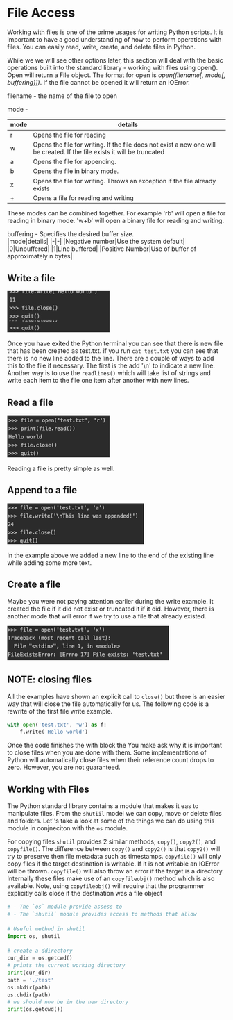 
# File Access

Working with files is one of the prime usages for writing Python scripts. It is important to have a good understanding of how to perform operations with files.  You can easily read, write, create, and delete files in Python.

While we we will see other options later, this section will deal with the basic operations built into the standard library - working with files using open().  Open will return a File object. The format for open is *open(filename[, mode[, buffering]])*.  If the file cannot be opened it will return an IOError. 

filename - the name of the file to open

mode - 

|mode|details|
|-|-|
|r|Opens the file for reading|
|w|Opens the file for writing.  If the file does not exist a new one will be created.  If the file exists it will be truncated|
|a|Opens the file for appending. |
|b|Opens the file in binary mode.|
|x| Opens the file for writing.  Throws an exception if the file already exists|
|+|Opens a file for reading and writing

These modes can be combined together.  For example 'rb' will open a file for reading in binary mode.  'w+b' will open a binary file for reading and writing.

buffering - Specifies the desired buffer size.  
|mode|details|
|-|-|
|Negative number|Use the system default|
|0|Unbuffered|
|1|Line buffered|
|Positive Number|Use of buffer of approximately n bytes|

## Write a file
![File write example](file_write.jpg)

Once you have exited the Python terminal you can see that there is new file that has been created as test.txt.  if you run `cat test.txt` you can see that there is no new line added to the line.  There are a couple of ways to add this to the file if necessary.  The first is the add '\n' to indicate a new line. Another way is to use the `readlines()` which will take list of strings and write each item to the file one item after another with new lines.

## Read a file
![File read example](file_read.png)

Reading a file is pretty simple as well.

## Append to a file
![File append example](file_append.png)

In the example above we added a new line to the end of the existing line while adding some more text.

## Create a file
Maybe you were not paying attention earlier during the write example.  It created the file if it did not exist or truncated it if it did.  However, there is another mode that will error if we try to use a file that already existed.  

![File create error example](file_create_error.png)


## NOTE: closing files
All the examples have shown an explicit call to `close()` but there is an easier way that will close the file automatically for us.  The following code is a rewrite of the first file write example.

```Python
with open('test.txt', 'w') as f:
    f.write('Hello world')
```

Once the code finishes the with block the You make ask why it is important to close files when you are done with them.  Some implementations of Python will automatically close files when their reference count drops to zero.  However, you are not guaranteed.  

## Working with Files
The Python standard library contains a module that makes it eas to manipulate files.   From the `shutiil` model we can copy, move or delete files and folders.  Let''s take a look at some of the things we can do using this module in conjneciton  with the `os` module.

For copying files `shutil` provides 2 similar methods; `copy()`, `copy2()`, and `copyfile()`.  The difference between `copy()` and `copy2()` is that `copy2()` will try to preserve then file metadata such as timestamps.  `copyfile()` will only copy files if the target destination is writable.  If it is not writable an IOError will be thrown.  `copyfile()` will also throw an error if the target is a directory.  Internally these files make use of an `copyfileobj()` method which is also available. Note, using `copyfileobj()` will require that the programmer explicitly calls close if the destination was a file object

```Python
# - The `os` module provide assess to 
# - The `shutil` module provides access to methods that allow 

# Useful method in shutil
import os, shutil

# create a ddirectory
cur_dir = os.getcwd()
# prints the current working directory
print(cur_dir)          
path = './test'
os.mkdir(path)
os.chdir(path)
# we should now be in the new directory
print(os.getcwd())          
```
